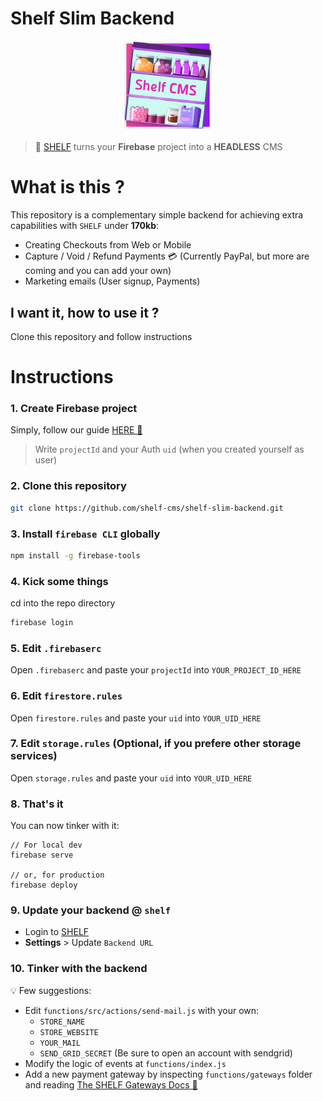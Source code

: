 # Shelf Slim Backend

<div style='display: flex; justify-content: center; margin: 20px'>
  <img src='public/logo.png' style='height:140px; width:140px; margin-left: auto; margin-right: auto'/>
</div>

> 🥳 [SHELF](https://shelf-cms.io) turns your **Firebase** project into a **HEADLESS** CMS

# What is this ?
This repository is a complementary simple backend for achieving extra capabilities with `SHELF` under **170kb**:
- Creating Checkouts from Web or Mobile
- Capture / Void / Refund Payments 💳 (Currently PayPal, but more are coming and you can add your own)
- Marketing emails (User signup, Payments)

## I want it, how to use it ?
Clone this repository and follow instructions

# Instructions
### 1. Create Firebase project
Simply, follow our guide [HERE 📖](https://shelf-cms.io/docs/setup/project)

> Write `projectId` and your Auth `uid` (when you created yourself as user)

### 2. Clone this repository
```bash
git clone https://github.com/shelf-cms/shelf-slim-backend.git
```

### 3. Install `firebase CLI` globally
```bash
npm install -g firebase-tools
```

### 4. Kick some things
cd into the repo directory
```bash
firebase login
```

### 5. Edit `.firebaserc`
Open `.firebaserc` and paste your `projectId` into `YOUR_PROJECT_ID_HERE`

### 6. Edit `firestore.rules`
Open `firestore.rules` and paste your `uid` into `YOUR_UID_HERE`

### 7. Edit `storage.rules` (Optional, if you prefere other storage services)
Open `storage.rules` and paste your `uid` into `YOUR_UID_HERE`

### 8. That's it
You can now tinker with it:

```
// For local dev
firebase serve 

// or, for production
firebase deploy
```

### 9. Update your backend @ `shelf`
- Login to [SHELF](https://shelf-cms.io)
- **Settings** > Update `Backend URL`

### 10. Tinker with the backend
💡 Few suggestions:
- Edit `functions/src/actions/send-mail.js` with your own:
  - `STORE_NAME`
  - `STORE_WEBSITE`
  - `YOUR_MAIL`
  - `SEND_GRID_SECRET` (Be sure to open an account with sendgrid)
- Modify the logic of events at `functions/index.js`
- Add a new payment gateway by inspecting `functions/gateways` folder and reading [The SHELF Gateways Docs 📖](https://www.shelf-cms.io/docs/backend/payments)


